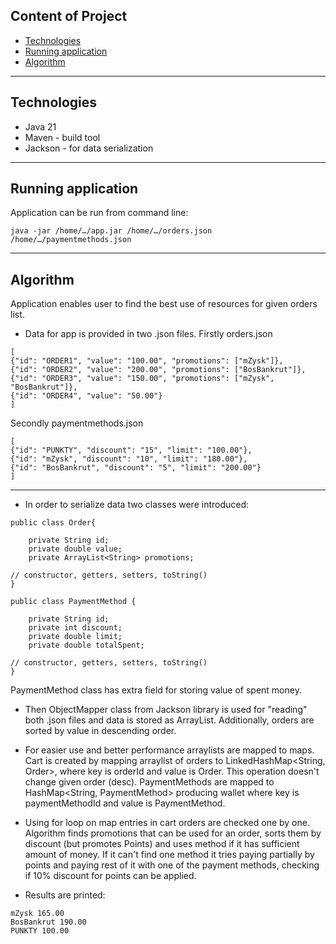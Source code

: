 ## Content of Project
- [Technologies](#Technologies)
- [Running application](#Running-application)
- [Algorithm](#Algorithm)

---
## Technologies
<ul>
<li>Java 21</li>
<li>Maven - build tool</li>
<li>Jackson - for data serialization</li>
</ul>


---
## Running application

Application can be run from command line:
```
java -jar /home/…/app.jar /home/…/orders.json /home/…/paymentmethods.json
```

---
## Algorithm

Application enables user to find the best use of resources for given orders list.
- Data for app is provided in two .json files. Firstly orders.json
```
[
{"id": "ORDER1", "value": "100.00", "promotions": ["mZysk"]},
{"id": "ORDER2", "value": "200.00", "promotions": ["BosBankrut"]},
{"id": "ORDER3", "value": "150.00", "promotions": ["mZysk", "BosBankrut"]},
{"id": "ORDER4", "value": "50.00"}
]
```

Secondly paymentmethods.json
```
[
{"id": "PUNKTY", "discount": "15", "limit": "100.00"},
{"id": "mZysk", "discount": "10", "limit": "180.00"},
{"id": "BosBankrut", "discount": "5", "limit": "200.00"}
]
```

---
- In order to serialize data two classes were introduced:
```
public class Order{

    private String id;
    private double value;
    private ArrayList<String> promotions;

// constructor, getters, setters, toString()
}
```

```
public class PaymentMethod {

    private String id;
    private int discount;
    private double limit;
    private double totalSpent;

// constructor, getters, setters, toString()
}
```
PaymentMethod class has extra field for storing value of spent money.

- Then ObjectMapper class from Jackson library is used for "reading" both .json files and data is stored as ArrayList. Additionally, orders are sorted by value
in descending order.


- For easier use and better performance arraylists are mapped to maps. Cart is created by mapping arraylist of orders to LinkedHashMap<String, Order>, where key is orderId 
and value is Order. This operation doesn't change given order (desc). PaymentMethods are mapped to HashMap<String, PaymentMethod> producing wallet where key 
is paymentMethodId and value is PaymentMethod.


- Using for loop on map entries in cart orders are checked one by one. Algorithm finds promotions that can be used for an order, sorts them by discount (but promotes Points) and 
uses method if it has sufficient amount of money. If it can't find one method it tries paying partially by points and paying rest of it with one of the payment methods, checking
if 10% discount for points can be applied.

  
- Results are printed:
```
mZysk 165.00
BosBankrut 190.00
PUNKTY 100.00
```



